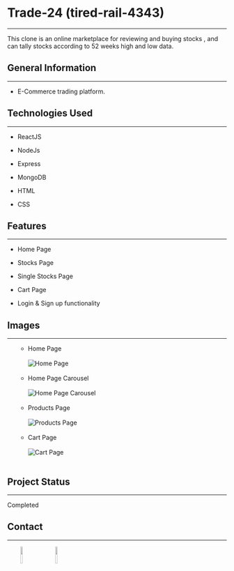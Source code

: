 <h1>Trade-24 (tired-rail-4343)</h1>
<hr><p>This clone is an online marketplace for reviewing and buying stocks , and can tally stocks according to 52 weeks high and low data.</p><h2>General Information</h2>
<hr><ul>
<li>E-Commerce trading platform.</li>
</ul>
<h2>Technologies Used</h2>
<hr><ul>
<li>ReactJS</li>
</ul>
<ul>
<li>NodeJs</li>
</ul>
<ul>
<li>Express</li>
</ul>
<ul>
<li>MongoDB</li>
</ul>
<ul>
<li>HTML</li>
</ul><ul>
<li>CSS</li>
</ul>
<h2>Features</h2>
<hr><ul>
<li>Home Page</li>
</ul><ul>
<li>Stocks Page</li>
</ul>
<ul>
<li>Single Stocks Page</li>
</ul><ul>
<li>Cart Page</li>
</ul><ul>
<li>Login &amp; Sign up functionality</li>
</ul><h2>Images</h2>
<hr><ul>
<ul>
    <li>Home Page</li></br>
    <img src="/trade24homepage" alt="Home Page"></br></br>
    <li>Home Page Carousel</li></br>
    <img src="./home page carousel.png" alt="Home Page Carousel"></br></br>
    <li>Products Page</li></br>
    <img src="./products page.png" alt="Products Page"></br></br>
    <li>Cart Page</li></br>
    <img src="./cart page.png" alt="Cart Page"></br></br>
</ul>
</ul><h2>Project Status</h2>
<hr><p>Completed</p><h2>Contact</h2>
<hr><p><span style="margin-right: 30px;"></span><a href="https://www.linkedin.com/in/shreekant-totla-9484811a7"><img target="_blank" src="https://cdn.jsdelivr.net/gh/devicons/devicon/icons/linkedin/linkedin-original.svg" style="width: 10%;"></a><span style="margin-right: 30px;"></span><a href="https://github.com/Shreekant-totla/Sell-Out-Bazzar"><img target="_blank" src="https://cdn.jsdelivr.net/gh/devicons/devicon/icons/github/github-original.svg" style="width: 10%;"></a></p>